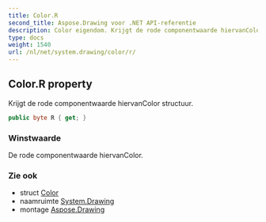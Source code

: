 ```yaml
---
title: Color.R
second_title: Aspose.Drawing voor .NET API-referentie
description: Color eigendom. Krijgt de rode componentwaarde hiervanColor structuur.
type: docs
weight: 1540
url: /nl/net/system.drawing/color/r/
---
```

## Color.R property

Krijgt de rode componentwaarde hiervanColor structuur.

```csharp
public byte R { get; }
```

### Winstwaarde

De rode componentwaarde hiervanColor.

### Zie ook

* struct [Color](../)
* naamruimte [System.Drawing](../../color/)
* montage [Aspose.Drawing](../../../)


